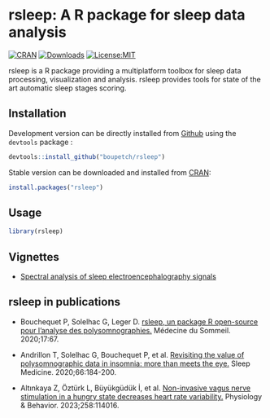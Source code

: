 rsleep: A R package for sleep data analysis
================

[![CRAN](https://www.r-pkg.org/badges/version/rsleep)](https://cran.r-project.org/package=rsleep)
[![Downloads](https://cranlogs.r-pkg.org/badges/grand-total/rsleep)](https://cran.r-project.org/package=rsleep)
[![License:MIT](https://img.shields.io/badge/License-MIT-blue.svg)](https://opensource.org/licenses/MIT)

rsleep is a R package providing a multiplatform toolbox for sleep data processing,
visualization and analysis. rsleep provides tools for state of the art
automatic sleep stages scoring.

## Installation

Development version can be directly installed from
[Github](https://github.com/) using the `devtools` package :

``` r
devtools::install_github("boupetch/rsleep")
```

Stable version can be downloaded and installed from
[CRAN](https://cran.r-project.org/):

``` r
install.packages("rsleep")
```

## Usage

``` r
library(rsleep)
```

## Vignettes

- [Spectral analysis of sleep electroencephalography
  signals](https://rsleep.org/articles/Spectral_analysis_sleep_electroencephalography.html)

## rsleep in publications

- Bouchequet P, Solelhac G, Leger D. [rsleep, un package R open-source
  pour l’analyse des polysomnographies.](https://www.sciencedirect.com/science/article/abs/pii/S1769449319304388) Médecine du Sommeil. 2020;17:67.

- Andrillon T, Solelhac G, Bouchequet P, et al. [Revisiting the value of
  polysomnographic data in insomnia: more than meets the eye.](https://www.sciencedirect.com/science/article/abs/pii/S1389945719316442) Sleep
  Medicine. 2020;66:184-200.

- Altınkaya Z, Öztürk L, Büyükgüdük İ, et al. [Non-invasive vagus nerve
  stimulation in a hungry state decreases heart rate
  variability.](https://www.sciencedirect.com/science/article/abs/pii/S0031938422003213)
  Physiology & Behavior. 2023;258:114016.
